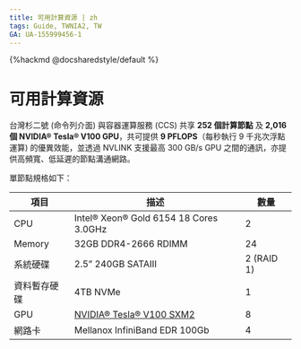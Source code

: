 ```yaml
---
title: 可用計算資源 | zh
tags: Guide, TWNIA2, TW
GA: UA-155999456-1
---
```


{%hackmd @docsharedstyle/default %}

# 可用計算資源

台灣杉二號 (命令列介面) 與容器運算服務 (CCS) 共享 **252 個計算節點** 及 **2,016 個 NVIDIA® Tesla® V100 GPU**，共可提供 **9 PFLOPS**（每秒執行 9 千兆次浮點運算) 的優異效能，並透過 NVLINK 支援最高 300 GB/s GPU 之間的通訊，亦提供高頻寬、低延遲的節點溝通網路。

單節點規格如下：

| 項目 | 描述 | 數量 |
| -------- | -------- | -------- |
| CPU    | Intel® Xeon® Gold 6154 18 Cores 3.0GHz   |  2    |
| Memory    | 32GB DDR4-2666 RDIMM   |  24     |
| 系統硬碟    | 2.5” 240GB SATAIII   |  2 (RAID 1)     |
| 資料暫存硬碟    | 4TB NVMe   |  1     |
| GPU    | [NVIDIA® Tesla® V100 SXM2](https://www.nvidia.com/en-us/data-center/v100/)   |  8     |
| 網路卡    | Mellanox InfiniBand EDR 100Gb  |  4     |